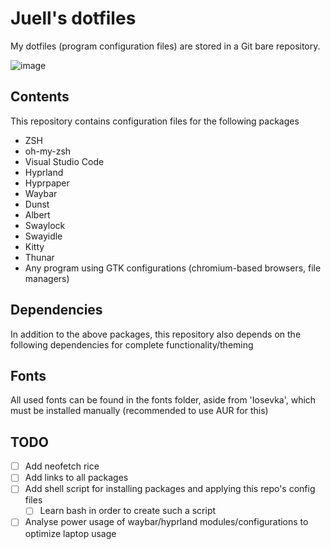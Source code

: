# Juell's dotfiles 

My dotfiles (program configuration files) are stored in a Git bare repository.

![image](https://github.com/GGORG0/dotfiles/assets/51029895/af22ec16-1d5e-43a8-b0d6-16021817da90)

## Contents
This repository contains configuration files for the following packages
- ZSH
- oh-my-zsh
- Visual Studio Code
- Hyprland
- Hyprpaper
- Waybar
- Dunst
- Albert
- Swaylock
- Swayidle
- Kitty
- Thunar
- Any program using GTK configurations (chromium-based browsers, file managers)

## Dependencies
In addition to the above packages, this repository also depends on the following dependencies for complete functionality/theming

## Fonts

All used fonts can be found in the fonts folder, aside from 'Iosevka', which must be installed manually (recommended to use AUR for this)

## TODO
- [ ] Add neofetch rice
- [ ] Add links to all packages
- [ ] Add shell script for installing packages and applying this repo's config files
  - [ ] Learn bash in order to create such a script
- [ ] Analyse power usage of waybar/hyprland modules/configurations to optimize laptop usage
